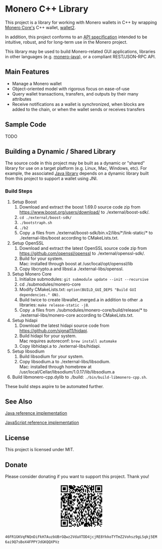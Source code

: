 # Monero C++ Library

This project is a library for working with Monero wallets in C++ by wrapping [Monero Core's](https://github.com/monero-project/monero) C++ wallet, [wallet2](https://github.com/monero-project/monero/blob/master/src/wallet/wallet2.h).

In addition, this project conforms to an [API specification](https://github.com/monero-ecosystem/monero-java/blob/master/monero-spec.pdf) intended to be intuitive, robust, and for long-term use in the Monero project.

This library may be used to build Monero-related GUI applications, libraries in other languages (e.g. [monero-java](https://github.com/monero-ecosystem/monero-java-rpc)), or a compliant REST/JSON-RPC API.

## Main Features

- Manage a Monero wallet
- Object-oriented model with rigorous focus on ease-of-use
- Query wallet transactions, transfers, and outputs by their many attributes
- Receive notifications as a wallet is synchronized, when blocks are added to the chain, or when the wallet sends or receives transfers

## Sample Code

TODO

## Building a Dynamic / Shared Library

The source code in this project may be built as a dynamic or "shared" library for use on a target platform (e.g. Linux, Mac, Windows, etc).  For example, the associated [Java library](https://github.com/monero-ecosystem/monero-java-rpc) depends on a dynamic library built from this project to support a wallet using JNI.

### Build Steps

1. Setup Boost
    1. Download and extract the boost 1.69.0 source code zip from https://www.boost.org/users/download/ to ./external/boost-sdk/.
    2. `cd ./external/boost-sdk/`
    3. `./bootstraph.sh`
    4. `./b2`
    5. Copy .a files from ./external/boost-sdk/bin.v2/libs/\*/link-static/\* to ./external-libs/boost according to CMakeLists.txt.
2. Setup OpenSSL
    1. Download and extract the latest OpenSSL source code zip from https://github.com/openssl/openssl to ./external/openssl-sdk/.
    2. Build for your system.<br>
       Mac: installed through boost at /usr/local/opt/openssl/lib
    3. Copy libcrypto.a and libssl.a ./external-libs/openssl.
3. Setup Monero Core
    1. Initialize submodules: `git submodule update --init --recursive`
    2. cd ./submodules/monero-core
    3. Modify CMakeLists.txt: `option(BUILD_GUI_DEPS "Build GUI dependencies." ON)`.
    4. Build twice to create libwallet_merged.a in addition to other .a libraries: `make release-static -j8`.
    5. Copy .a files from ./submodules/monero-core/build/release/* to ./external-libs/monero-core according to CMakeLists.txt.
4. Setup hidapi
    1. Download the latest hidapi source code from https://github.com/signal11/hidapi.
    2. Build hidapi for your system.<br>
       Mac requires autoreconf: `brew install automake`
    3. Copy libhidapi.a to ./external-libs/hidapi.
5. Setup libsodium
    1. Build libsodium for your system.
    2. Copy libsodium.a to ./external-libs/libsodium.<br>
       Mac: installed through homebrew at /usr/local/Cellar/libsodium/1.0.17/lib/libsodium.a
6. Build libmonero-cpp.dylib to ./build: `./bin/build-libmonero-cpp.sh`.

These build steps aspire to be automated further.

## See Also

[Java reference implementation](https://github.com/monero-ecosystem/monero-java-rpc)

[JavaScript reference implementation](https://github.com/monero-ecosystem/monero-javascript)

## License

This project is licensed under MIT.

## Donate

Please consider donating if you want to support this project.  Thank you!

<p align="center">
	<img src="donate.png" width="150" height="150"/>
</p>

`46FR1GKVqFNQnDiFkH7AuzbUBrGQwz2VdaXTDD4jcjRE8YkkoTYTmZ2Vohsz9gLSqkj5EM6ai9Q7sBoX4FPPYJdGKQQXPVz`